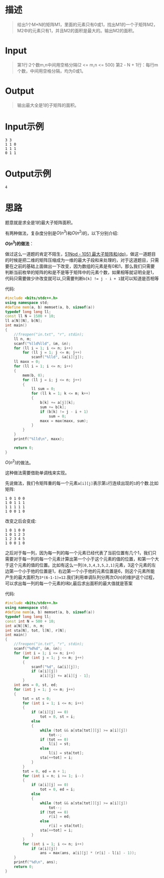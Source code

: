 # 描述

> 给出1个M*N的矩阵M1，里面的元素只有0或1，找出M1的一个子矩阵M2，M2中的元素只有1，并且M2的面积是最大的。输出M2的面积。
>



# Input

> 第1行:2个数m,n中间用空格分隔(2 <= m,n <= 500)
> 第2 - N + 1行：每行m个数，中间用空格分隔，均为0或1。


# Output

>
> 输出最大全是1的子矩阵的面积。
>


# Input示例

```
3 3
1 1 0
1 1 1
0 1 1
```

# Output示例

```
4
```

# 思路

题意就是求全是1的最大子矩阵面积。

有两种做法，复杂度分别是$O(n^3)$和$O(n^2)$的，以下分别介绍:

**$O(n^3)$的做法**：

做过这么一道题的肯定不陌生，[51Nod - 1051 最大子矩阵和(dp)](https://blog.csdn.net/riba2534/article/details/79692142?utm_source=blogxgwz8)，做这一道题目的时候是把二维的矩阵压缩成为一维的最大子段和来处理的，对于这道题目，只需要在之前的基础上面做出一下改变，因为数组的元素是有0和1，那么我们只需要判断当前枚举的矩阵的和是不是等于矩阵中的元素个数，如果相等就证明全是1，代码只需要做少许改变就可以,只需要判断`b[k] != j - i + 1`就可以知道是否相等

代码:

```cpp
#include <bits/stdc++.h>
using namespace std;
#define mem(a, b) memset(a, b, sizeof(a))
typedef long long ll;
const ll N = 1500 + 10;
ll a[N][N], b[N];
int main()
{
    //freopen("in.txt", "r", stdin);
    ll n, m;
    scanf("%lld%lld", &m, &n);
    for (ll i = 1; i <= n; i++)
        for (ll j = 1; j <= m; j++)
            scanf("%lld", &a[i][j]);
    ll maxx = 0;
    for (ll i = 1; i <= n; i++)
    {
        mem(b, 0);
        for (ll j = i; j <= n; j++)
        {
            ll sum = 0;
            for (ll k = 1; k <= m; k++)
            {
                b[k] += a[j][k];
                sum += b[k];
                if (b[k] != j - i + 1)
                    sum = 0;
                maxx = max(maxx, sum);
            }
        }
    }
    printf("%lld\n", maxx);

    return 0;
}
```

$O(n^2)$的做法。

这种做法需要借助单调栈来实现。

先说做法，我们令矩阵重的每一个元素`a[i][j]`表示第`i`行连续出现的`1`的个数.比如矩阵:

```
1 0 1 0 0
1 0 1 1 1
1 1 1 1 1
1 0 0 1 0
```

改变之后会变成:

```
1 0 1 0 0
1 0 1 2 3
1 2 3 4 5
1 0 0 1 0
```

之后对于每一列，因为每一列的每一个元素已经代表了当前位置有几个1，我们只需要对于每一列的每一个元素计算出第一个小于这个元素的值的位置，和第一个大于这个元素的值的位置。比如有这么一列`[0,3,4,3,5,2,1]`元素，3这个元素的左边第一个小于他的位置是1，右边第一个小于他的元素位置是6，则这个元素所能产生的最大面积为`3*(6-1-1)=12`.我们利用单调队列分两次$O(n)$的维护这个过程，可以求出每一列的每一个元素的l和r,最后求出面积的最大值就是答案

代码:

```cpp
#include <bits/stdc++.h>
using namespace std;
#define mem(a, b) memset(a, b, sizeof(a))
typedef long long ll;
const int N = 500 + 10;
int a[N][N], n, m;
int sta[N], tot, l[N], r[N];
int main()
{
    //freopen("in.txt", "r", stdin);
    scanf("%d%d", &m, &n);
    for (int i = 1; i <= n; i++)
        for (int j = 1; j <= m; j++)
        {
            scanf("%d", &a[i][j]);
            if (a[i][j])
                a[i][j] += a[i][j - 1];
        }
    int ans = 0, st, ed;
    for (int j = 1; j <= m; j++)
    {
        tot = st = 0;
        for (int i = 1; i <= n; i++)
        {
            if (a[i][j] == 0)
                tot = 0, st = i;
            else
            {
                while (tot && a[sta[tot]][j] >= a[i][j])
                    tot--;
                if (tot == 0)
                    l[i] = st;
                else
                    l[i] = sta[tot];
                sta[++tot] = i;
            }
        }
        tot = 0, ed = n + 1;
        for (int i = n; i >= 1; i--)
        {
            if (a[i][j] == 0)
                tot = 0, ed = i;
            else
            {
                while (tot && a[sta[tot]][j] >= a[i][j])
                    tot--;
                if (tot == 0)
                    r[i] = ed;
                else
                    r[i] = sta[tot];
                sta[++tot] = i;
            }
        }
        for (int i = 1; i <= n; i++)
            if (a[i][j])
                ans = max(ans, a[i][j] * (r[i] - l[i] - 1));
    }
    printf("%d\n", ans);
    return 0;
}
```

